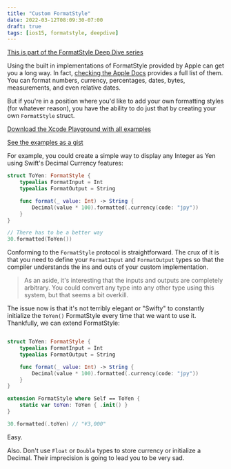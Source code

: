 ```yaml
---
title: "Custom FormatStyle"
date: 2022-03-12T08:09:30-07:00
draft: true
tags: [ios15, formatstyle, deepdive]
---
```


[This is part of the FormatStyle Deep Dive series](/posts/formatstyle-deep-dive)

Using the built in implementations of FormatStyle provided by Apple can get you a long way. In fact, [checking the Apple Docs](https://developer.apple.com/documentation/foundation/formatstyle) provides a full list of them. You can format numbers, currency, percentages, dates, bytes, measurements, and even relative dates.

But if you're in a position where you'd like to add your own formatting styles (for whatever reason), you have the ability to do just that by creating your own `FormatStyle` struct.

[Download the Xcode Playground with all examples](https://github.com/brettohland/FormatStylesDeepDive/)

[See the examples as a gist](https://gist.github.com/brettohland/ac2fbd1446bc7bb64da491587b010e3c)

For example, you could create a simple way to display any Integer as Yen using Swift's Decimal Currency features:

```Swift
struct ToYen: FormatStyle {
    typealias FormatInput = Int
    typealias FormatOutput = String

    func format(_ value: Int) -> String {
        Decimal(value * 100).formatted(.currency(code: "jpy"))
    }
}

// There has to be a better way
30.formatted(ToYen())
```
Conforming to the `FormatStyle` protocol is straightforward. The crux of it is that you need to define your `FormatInput` and `FormatOutput` types so that the compiler understands the ins and outs of your custom implementation.

> As an aside, it's interesting that the inputs and outputs are completely arbitrary. You could convert any type into any other type using this system, but that seems a bit overkill.

The issue now is that it's not terribly elegant or "Swifty" to constantly initialize the `ToYen()` FormatStyle every time that we want to use it. Thankfully, we can extend FormatStyle:

```Swift

struct ToYen: FormatStyle {
    typealias FormatInput = Int
    typealias FormatOutput = String

    func format(_ value: Int) -> String {
        Decimal(value * 100).formatted(.currency(code: "jpy"))
    }
}

extension FormatStyle where Self == ToYen {
    static var toYen: ToYen { .init() }
}

30.formatted(.toYen) // "¥3,000"
```

Easy.

Also. Don't use `Float` or `Double` types to store currency or initialize a Decimal. Their imprecision is going to lead you to be very sad.